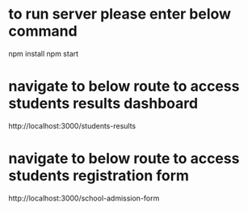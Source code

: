 # to run server please enter below command

npm install
npm start

# navigate to below route to access students results dashboard

http://localhost:3000/students-results

# navigate to below route to access students registration form

http://localhost:3000/school-admission-form
